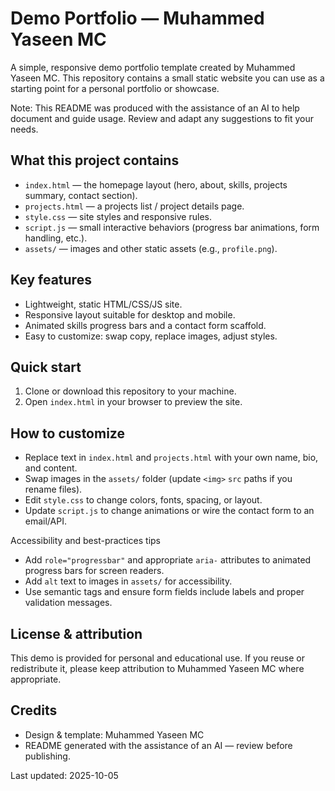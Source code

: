 # Demo Portfolio — Muhammed Yaseen MC

A simple, responsive demo portfolio template created by Muhammed Yaseen MC. This repository contains a small static website you can use as a starting point for a personal portfolio or showcase.

Note: This README was produced with the assistance of an AI to help document and guide usage. Review and adapt any suggestions to fit your needs.

## What this project contains

- `index.html` — the homepage layout (hero, about, skills, projects summary, contact section).
- `projects.html` — a projects list / project details page.
- `style.css` — site styles and responsive rules.
- `script.js` — small interactive behaviors (progress bar animations, form handling, etc.).
- `assets/` — images and other static assets (e.g., `profile.png`).

## Key features

- Lightweight, static HTML/CSS/JS site.
- Responsive layout suitable for desktop and mobile.
- Animated skills progress bars and a contact form scaffold.
- Easy to customize: swap copy, replace images, adjust styles.

## Quick start

1. Clone or download this repository to your machine.
2. Open `index.html` in your browser to preview the site.


## How to customize

- Replace text in `index.html` and `projects.html` with your own name, bio, and content.
- Swap images in the `assets/` folder (update `<img>` `src` paths if you rename files).
- Edit `style.css` to change colors, fonts, spacing, or layout.
- Update `script.js` to change animations or wire the contact form to an email/API.

Accessibility and best-practices tips

- Add `role="progressbar"` and appropriate `aria-` attributes to animated progress bars for screen readers.
- Add `alt` text to images in `assets/` for accessibility.
- Use semantic tags and ensure form fields include labels and proper validation messages.


## License & attribution

This demo is provided for personal and educational use. If you reuse or redistribute it, please keep attribution to Muhammed Yaseen MC where appropriate.

## Credits

- Design & template: Muhammed Yaseen MC
- README generated with the assistance of an AI — review before publishing.

Last updated: 2025-10-05
